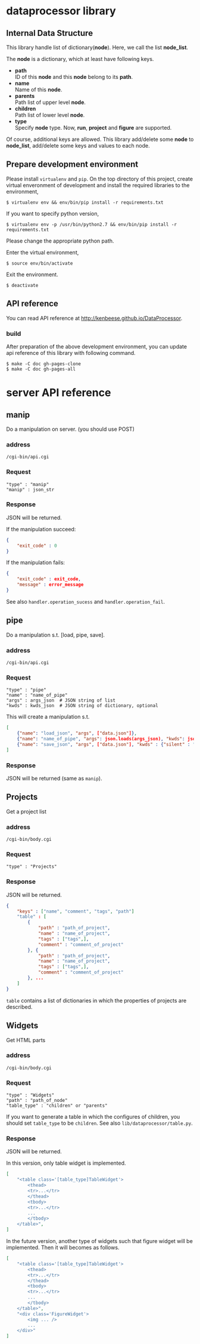 dataprocessor library
=====================


Internal Data Structure
-----------------------
This library handle list of dictionary(**node**).
Here, we call the list **node_list**.

The **node** is a dictionary, which at least have following keys.

  + **path**  
      ID of this **node** and this **node** belong to its **path**.
  + **name**  
      Name of this **node**.
  + **parents**  
      Path list of upper level **node**.
  + **children**  
      Path list of lower level **node**.
  + **type**  
      Specify **node** type. Now, **run**, **project** and **figure** are supported.

Of course, additional keys are allowed.
This library add/delete some **node** to **node_list**,
add/delete some keys and values to each node.


Prepare development environment
------------------------------------
Please install `virtualenv` and `pip`.
On the top directory of this project, create virtual enveronment of development
and install the required libraries to the environment,

    $ virtualenv env && env/bin/pip install -r requirements.txt

If you want to specify python version,

    $ virtualenv env -p /usr/bin/python2.7 && env/bin/pip install -r requirements.txt

Please change the appropriate python path.

Enter the virtual environment,

    $ source env/bin/activate

Exit the environment.

    $ deactivate

API reference
-------------
You can read API reference at <http://kenbeese.github.io/DataProcessor>.


### build

After preparation of the above development environment,
you can update api reference of this library with following command.

    $ make -C doc gh-pages-clone
    $ make -C doc gh-pages-all


server API reference
====================

manip
-----

Do a manipulation on server.
(you should use POST)

### address
`/cgi-bin/api.cgi`

### Request

```
"type" : "manip"
"manip" : json_str
```

### Response
JSON will be returned.

If the manipulation succeed:

```json
{
    "exit_code" : 0
}
```

If the manipulation fails:

```json
{
    "exit_code" : exit_code,
    "message" : error_message
}
```

See also `handler.operation_sucess` and `handler.operation_fail`.

pipe
----

Do a manipulation s.t. [load, pipe, save].

### address
`/cgi-bin/api.cgi`

### Request

```
"type" : "pipe"
"name" : "name_of_pipe"
"args" : args_json  # JSON string of list
"kwds" : kwds_json  # JSON string of dictionary, optional
```

This will create a manipulation s.t.

```json
[
    {"name": "load_json", "args", ["data.json"]},
    {"name": "name_of_pipe", "args": json.loads(args_json), "kwds": json.loads(kwds_json)},
    {"name": "save_json", "args", ["data.json"], "kwds" : {"silent" : "True"}},
]
```

### Response
JSON will be returned (same as `manip`).

Projects
--------

Get a project list

### address
`/cgi-bin/body.cgi`

### Request

```
"type" : "Projects"
```

### Response
JSON will be returned.

```json
{
    "keys" : ["name", "comment", "tags", "path"]
    "table" : [
        {
            "path" : "path_of_project",
            "name" : "name_of_project",
            "tags" : ["tags",],
            "comment" : "comment_of_project"
        }, {
            "path" : "path_of_project",
            "name" : "name_of_project",
            "tags" : ["tags",],
            "comment" : "comment_of_project"
        }, ...
    ]
}
```

`table` contains a list of dictionaries
in which the properties of projects are described.

Widgets
-------

Get HTML parts

### address
`/cgi-bin/body.cgi`

### Request

```
"type" : "Widgets"
"path" : "path_of_node"
"table_type" : "children" or "parents"
```

If you want to generate a table in which the configures of children,
you should set `table_type` to be `children`.
See also `lib/dataprocessor/table.py`.

### Response

JSON will be returned.

In this version, only table widget is implemented.

```json
[
    "<table class='[table_type]TableWidget'>
        <thead>
        <tr>...</tr>
        </thead>
        <tbody>
        <tr>...</tr>
        ...
        </tbody>
    </table>",
]
```

In the future version, another type of widgets
such that figure widget will be implemented.
Then it will becomes as follows.

```json
[
    "<table class='[table_type]TableWidget'>
        <thead>
        <tr>...</tr>
        </thead>
        <tbody>
        <tr>...</tr>
        ...
        </tbody>
    </table>",
    "<div class='FigureWidget'>
        <img ... />
        ...
    </div>"
]
```
